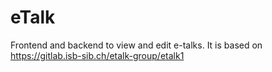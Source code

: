 # eTalk

Frontend and backend to view and edit e-talks. It is based on https://gitlab.isb-sib.ch/etalk-group/etalk1